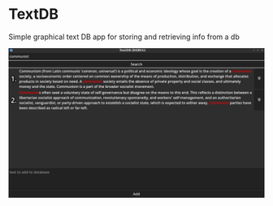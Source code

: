 # TextDB
Simple graphical text DB app for storing and retrieving info from a db

![illustration](https://github.com/ObaniGemini/TextDB/blob/main/screenshot.png?raw=true)
